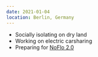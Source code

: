 ```yaml
---
date: 2021-01-04
location: Berlin, Germany
---
```

* Socially isolating on dry land
* Working on electric carsharing
* Preparing for [NoFlo 2.0](https://github.com/noflo/noflo/issues?q=is%3Aissue+milestone%3A%22NoFlo+2.0%22)
